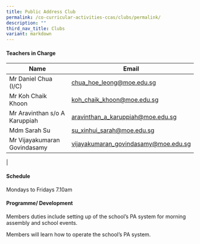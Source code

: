 ```yaml
---
title: Public Address Club
permalink: /co-curricular-activities-ccas/clubs/permalink/
description: ""
third_nav_title: Clubs
variant: markdown
---
```

#### **Teachers in Charge**


| Name | Email |
| -------- | -------- | 
| Mr	Daniel Chua (I/C)	|[chua_hoe_leong@moe.edu.sg](mailto:chua_hoe_leong@moe.edu.sg)|
| Mr	Koh Chaik Khoon	|[koh_chaik_khoon@moe.edu.sg](mailto:koh_chaik_khoon@moe.edu.sg)|
| Mr	Aravinthan s/o A Karuppiah |[aravinthan_a_karuppiah@moe.edu.sg](mailto:aravinthan_a_karuppiah@moe.edu.sg)|
| Mdm Sarah Su |[su_xinhui_sarah@moe.edu.sg](mailto:su_xinhui_sarah@moe.edu.sg)|
| Mr Vijayakumaran Govindasamy |[vijayakumaran_govindasamy@moe.edu.sg](mailto:vijayakumaran_govindasamy@moe.edu.sg)|
|

#### **Schedule**

Mondays to Fridays 7.10am <br>

#### **Programme/ Development**


Members duties include setting up of the school’s PA system for morning assembly and school events. 

Members will learn how to operate the school’s PA system.